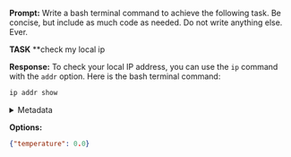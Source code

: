 **Prompt:**
Write a bash terminal command to achieve the following task.
Be concise, but include as much code as needed. Do not write anything else. Ever.

**TASK**
**check my local ip


**Response:**
To check your local IP address, you can use the `ip` command with the `addr` option. Here is the bash terminal command:

```bash
ip addr show
```

<details><summary>Metadata</summary>

- Duration: 949 ms
- Datetime: 2023-12-24T16:51:21.025361
- Model: gpt-3.5-turbo-0613

</details>

**Options:**
```json
{"temperature": 0.0}
```

